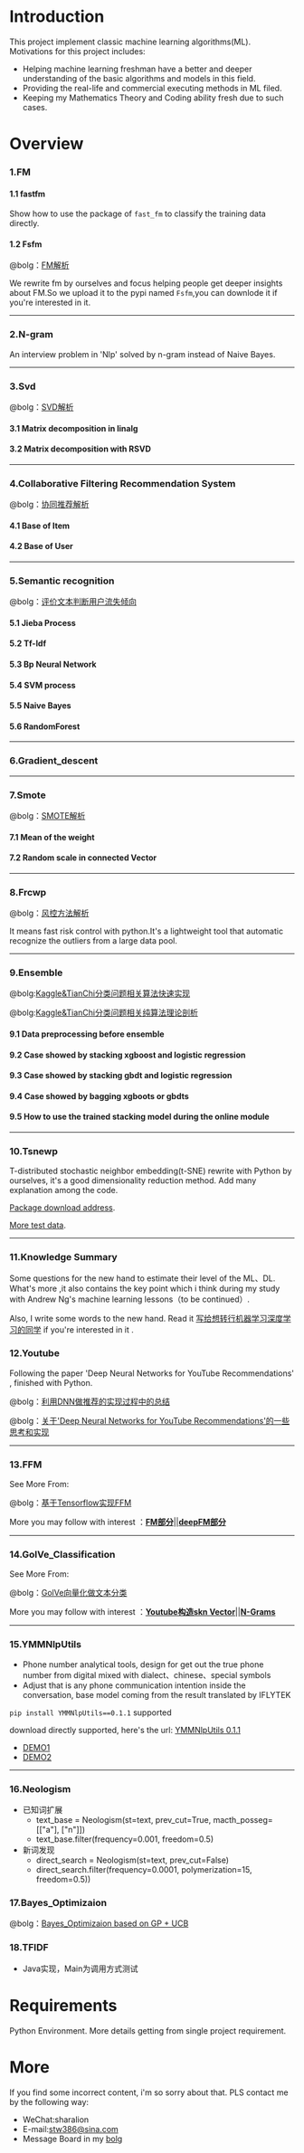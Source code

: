 # Introduction
This project implement classic machine learning algorithms(ML). Motivations for this project includes:
- Helping machine learning freshman have a better and deeper understanding of the basic algorithms and models in this field.
- Providing the real-life and commercial executing methods in ML filed.
- Keeping my Mathematics Theory and Coding ability fresh due to such cases. 

# Overview
### 1.FM
#### 1.1 fastfm
Show how to use the package of `fast_fm` to classify the training data directly.
#### 1.2 Fsfm
@bolg：[FM解析](http://shataowei.com/2017/12/04/FM理论解析及应用/)

We rewrite fm by ourselves and focus helping people get deeper insights about FM.So we upload it to the pypi named `Fsfm`,you can downlode it if you're interested in it.
****
### 2.N-gram
An interview problem in 'Nlp' solved by n-gram instead of Naive Bayes.
****
### 3.Svd
@bolg：[SVD解析](http://shataowei.com/2017/08/27/SVD及扩展的矩阵分解方法/)
#### 3.1 Matrix decomposition in linalg
#### 3.2 Matrix decomposition with RSVD 
****
### 4.Collaborative Filtering Recommendation System 
@bolg：[协同推荐解析](http://shataowei.com/2017/12/01/能够快速实现的协同推荐/)
#### 4.1 Base of Item
#### 4.2 Base of User
****
### 5.Semantic recognition
@bolg：[评价文本判断用户流失倾向](http://shataowei.com/2017/08/15/基于自然语言识别下的流失用户预警/)
#### 5.1 Jieba Process
#### 5.2 Tf-Idf
#### 5.3 Bp Neural Network
#### 5.4 SVM process
#### 5.5 Naive Bayes
#### 5.6 RandomForest
****
### 6.Gradient_descent
****
### 7.Smote
@bolg：[SMOTE解析](http://shataowei.com/2017/12/01/SMOTE算法/)
#### 7.1 Mean of the weight  
#### 7.2 Random scale in connected Vector
****
### 8.Frcwp
@bolg：[风控方法解析](http://shataowei.com/2017/12/09/风控用户识别方法/)

It means fast risk control with python.It's a lightweight tool that automatic recognize the outliers from a large data pool. 

****
### 9.Ensemble
@bolg:[Kaggle&TianChi分类问题相关算法快速实现
](http://shataowei.com/2017/12/28/Kaggle-TianChi分类问题相关算法快速实现/)

@bolg:[Kaggle&TianChi分类问题相关纯算法理论剖析
](http://www.shataowei.com/2017/12/28/Kaggle&TianChi分类问题相关纯算法理论剖析/)
#### 9.1 Data preprocessing before ensemble 
#### 9.2 Case showed by stacking xgboost and logistic regression
#### 9.3 Case showed by stacking gbdt and logistic regression
#### 9.4 Case showed by bagging xgboots or gbdts
#### 9.5 How to use the trained stacking model during the online module

****
### 10.Tsnewp
T-distributed stochastic neighbor embedding(t-SNE) rewrite with Python by ourselves, it's a good dimensionality reduction method.
Add many explanation among the code.

[Package download address](https://pypi.python.org/pypi?:action=display&name=Tsnewp&version=0.0.1).

[More test data](http://lvdmaaten.github.io/tsne/).

****
### 11.Knowledge Summary
Some questions for the new hand to estimate their level of the ML、DL.
What's more ,it also contains the key point which i think during my study with Andrew Ng's machine learning lessons（to be continued）.

Also, I write some words to the new hand. Read it [写给想转行机器学习深度学习的同学](http://shataowei.com/2018/03/18/写给想转行机器学习深度学习的同学/) if you're interested in it .

### 12.Youtube
Following the paper 'Deep Neural Networks for YouTube Recommendations' , finished with Python.

@bolg：[利用DNN做推荐的实现过程中的总结](https://zhuanlan.zhihu.com/p/38638747)

@bolg：[关于'Deep Neural Networks for YouTube Recommendations'的一些思考和实现](http://www.shataowei.com/2018/06/26/关于Deep-Neural-Networks-for-YouTube-Recommendations的一些思考和实现/)

****

### 13.FFM
See More From:

@bolg：[基于Tensorflow实现FFM](http://shataowei.com/2018/08/06/基于Tensorflow实现FFM/)

More you may follow with interest ：**[FM部分](https://github.com/sladesha/machine_learning/tree/master/FM)**||**[deepFM部分](https://github.com/sladesha/deep_learning/tree/master/DeepFM)**

****

### 14.GolVe_Classification
See More From:

@bolg：[GolVe向量化做文本分类](http://www.shataowei.com/2018/09/25/GloVe向量化做文本分类/)

More you may follow with interest ：**[Youtube构造skn Vector](http://www.shataowei.com/2018/06/26/关于Deep-Neural-Networks-for-YouTube-Recommendations的一些思考和实现/)**||**[N-Grams](https://github.com/sladesha/machine_learning/tree/master/n-gram)**

****

### 15.YMMNlpUtils
- Phone number analytical tools, design for get out the true phone number from digital mixed with dialect、chinese、special symbols
- Adjust that is any phone communication intention inside the conversation, base model coming from the result translated by IFLYTEK

`pip install YMMNlpUtils==0.1.1`  supported

download directly supported, here's the url: [YMMNlpUtils 0.1.1](https://pypi.org/project/YMMNlpUtils/0.1.1/)

- [DEMO1](http://www.shataowei.com/2019/05/13/中文语境下的手机号识别/)
- [DEMO2](http://www.shataowei.com/2019/06/25/语音转译后是否文本意图识别-YMMNlpUtils/)

****

### 16.Neologism

- 已知词扩展
    - text_base = Neologism(st=text, prev_cut=True, macth_posseg=\[\["a"], \["n"]])
    - text_base.filter(frequency=0.001, freedom=0.5)
- 新词发现    
    - direct_search = Neologism(st=text, prev_cut=False)
    - direct_search.filter(frequency=0.0001, polymerization=15, freedom=0.5))
    
### 17.Bayes_Optimizaion

@bolg：[Bayes_Optimizaion based on GP + UCB](http://www.shataowei.com/2019/12/07/Auto-Machine-Learning初探/)

### 18.TFIDF

- Java实现，Main为调用方式测试

# Requirements
Python Environment.
More details getting from single project requirement.

# More
If you find some incorrect content, i'm so sorry about that. PLS contact me by the following way:
- WeChat:sharalion
- E-mail:stw386@sina.com
- Message Board in my [bolg](http://shataowei.com)
